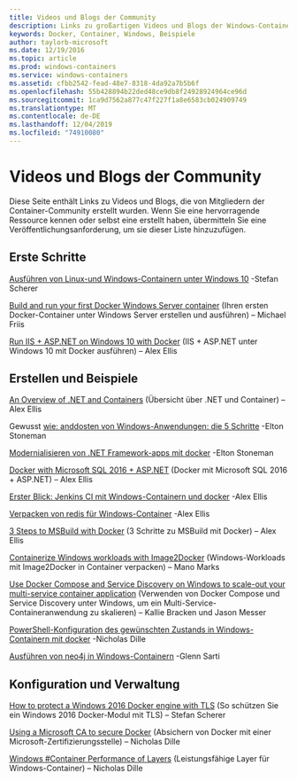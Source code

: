 ```yaml
---
title: Videos und Blogs der Community
description: Links zu großartigen Videos und Blogs der Windows-Container-Community
keywords: Docker, Container, Windows, Beispiele
author: taylorb-microsoft
ms.date: 12/19/2016
ms.topic: article
ms.prod: windows-containers
ms.service: windows-containers
ms.assetid: cfbb2542-fead-48e7-8318-4da92a7b5b6f
ms.openlocfilehash: 55b428894b22ded48ce9db8f24928924964ce96d
ms.sourcegitcommit: 1ca9d7562a877c47f227f1a8e6583cb024909749
ms.translationtype: MT
ms.contentlocale: de-DE
ms.lasthandoff: 12/04/2019
ms.locfileid: "74910080"
---
```

# <a name="community-videos-and-blogs"></a>Videos und Blogs der Community

Diese Seite enthält Links zu Videos und Blogs, die von Mitgliedern der Container-Community erstellt wurden.  Wenn Sie eine hervorragende Ressource kennen oder selbst eine erstellt haben, übermitteln Sie eine Veröffentlichungsanforderung, um sie dieser Liste hinzuzufügen.

## <a name="getting-started"></a>Erste Schritte

[Ausführen von Linux-und Windows-Containern unter Windows 10](https://stefanscherer.github.io/run-linux-and-windows-containers-on-windows-10/) -Stefan Scherer

[Build and run your first Docker Windows Server container](https://blog.docker.com/2016/09/build-your-first-docker-windows-server-container/) (Ihren ersten Docker-Container unter Windows Server erstellen und ausführen) – Michael Friis

[Run IIS + ASP.NET on Windows 10 with Docker](https://blog.alexellis.io/run-iis-asp-net-on-windows-10-with-docker/) (IIS + ASP.NET unter Windows 10 mit Docker ausführen) – Alex Ellis

## <a name="building-and-examples"></a>Erstellen und Beispiele

[An Overview of .NET and Containers](https://blog.alexellis.io/docker-dotnet-containers/) (Übersicht über .NET und Container) – Alex Ellis

Gewusst [wie: anddosten von Windows-Anwendungen: die 5 Schritte](https://blog.sixeyed.com/how-to-dockerize-windows-applications/) -Elton Stoneman

[Modernialisieren von .NET Framework-apps mit docker](https://www.pluralsight.com/courses/modernizing-dotnet-framework-apps-docker?clickid=UVL20JTFpzK6UDSX5n1b5zmyUkgWUPWOz3Pjwg0&irgwc=1&mpid=1197078&utm_source=impactradius&utm_medium=digital_affiliate&utm_campaign=1197078&aid=7010a000001xAKZAA2) -Elton Stoneman

[Docker with Microsoft SQL 2016 + ASP.NET](https://blog.alexellis.io/docker-does-sql2016-aspnet/) (Docker mit Microsoft SQL 2016 + ASP.NET) – Alex Ellis

[Erster Blick: Jenkins CI mit Windows-Containern und docker](https://blog.alexellis.io/continuous-integration-docker-windows-containers/) -Alex Ellis

[Verpacken von redis für Windows-Container](https://blog.alexellis.io/packaging-windows-containers/) -Alex Ellis

[3 Steps to MSBuild with Docker](https://blog.alexellis.io/3-steps-to-msbuild-with-docker/) (3 Schritte zu MSBuild mit Docker) – Alex Ellis

[Containerize Windows workloads with Image2Docker](https://blog.docker.com/2016/10/containerize-windows-workloads-image2docker/) (Windows-Workloads mit Image2Docker in Container verpacken) – Mano Marks

[Use Docker Compose and Service Discovery on Windows to scale-out your multi-service container application](https://techcommunity.microsoft.com/t5/Containers/Use-Docker-Compose-and-Service-Discovery-on-Windows-to-scale-out/ba-p/382312) (Verwenden von Docker Compose und Service Discovery unter Windows, um ein Multi-Service-Containeranwendung zu skalieren) – Kallie Bracken und Jason Messer

[PowerShell-Konfiguration des gewünschten Zustands in Windows-Containern mit docker](https://dille.name/blog/2016/06/17/powershell-desired-state-configuration-psdsc-in-windows-containers-using-docker/) -Nicholas Dille

[Ausführen von neo4j in Windows-Containern](https://glennsarti.github.io/blog/neo4j-nano-containers) -Glenn Sarti

## <a name="configuration-and-managment"></a>Konfiguration und Verwaltung

[How to protect a Windows 2016 Docker engine with TLS](https://stefanscherer.github.io/protecting-a-windows-2016-docker-engine-with-tls/) (So schützen Sie ein Windows 2016 Docker-Modul mit TLS) – Stefan Scherer

[Using a Microsoft CA to secure Docker](https://dille.name/blog/2016/11/08/using-a-microsoft-ca-to-secure-docker/) (Absichern von Docker mit einer Microsoft-Zertifizierungsstelle) – Nicholas Dille 

[Windows #Container Performance of Layers](https://dille.name/blog/2017/01/13/windows-container-performance-of-layers/) (Leistungsfähige Layer für Windows-Container) – Nicholas Dille
